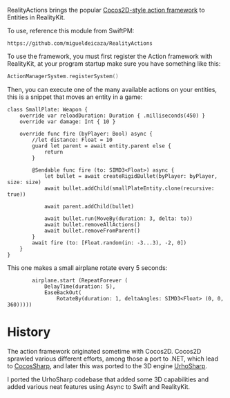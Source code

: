 RealityActions brings the popular [Cocos2D-style action
framework](https://docs.cocos2d-x.org/cocos2d-x/v3/en/actions/) to
Entities in RealityKit.

To use, reference this module from SwiftPM:

```
https://github.com/migueldeicaza/RealityActions
```

To use the framework, you must first register the Action framework
with RealityKit, at your program startup make sure you have something
like this:

```swift
ActionManagerSystem.registerSystem()
```

Then, you can execute one of the many available actions on your
entities, this is a snippet that moves an entity in a game:

```
class SmallPlate: Weapon {
    override var reloadDuration: Duration { .milliseconds(450) }
    override var damage: Int { 10 }

    override func fire (byPlayer: Bool) async {
        //let distance: Float = 10
        guard let parent = await entity.parent else {
            return
        }

        @Sendable func fire (to: SIMD3<Float>) async {
            let bullet = await createRigidBullet(byPlayer: byPlayer, size: size)
            await bullet.addChild(smallPlateEntity.clone(recursive: true))

            await parent.addChild(bullet)

            await bullet.run(MoveBy(duration: 3, delta: to))
            await bullet.removeAllActions()
            await bullet.removeFromParent()
        }
        await fire (to: [Float.random(in: -3...3), -2, 0])
    }
}
```

This one makes a small airplane rotate every 5 seconds:

```
        airplane.start (RepeatForever (
            DelayTime(duration: 5),
            EaseBackOut(
                RotateBy(duration: 1, deltaAngles: SIMD3<Float> (0, 0, 360)))))

```

# History

The action framework originated sometime with Cocos2D.  Cocos2D
sprawled various different efforts, among those a port to .NET, which
lead to [CocosSharp](https://github.com/mono/CocosSharp), and later
this was ported to the 3D engine
[UrhoSharp](https://github.com/xamarin/urho).

I ported the UrhoSharp codebase that added some 3D capabilities and
added various neat features using Async to Swift and RealityKit.